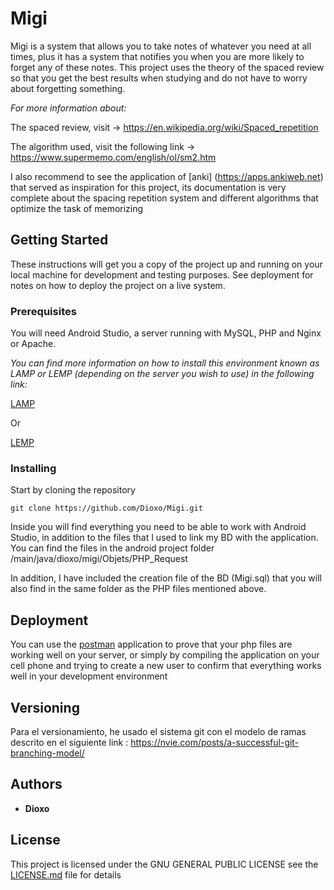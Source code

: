 # Migi

Migi is a system that allows you to take notes of whatever you need at all times, plus it has a system that notifies you when you are more likely to forget any of these notes.
This project uses the theory of the spaced review so that you get the best results when studying and do not have to worry about forgetting something.

*For more information about:*

The spaced review, visit -> https://en.wikipedia.org/wiki/Spaced_repetition

The algorithm used, visit the following link -> https://www.supermemo.com/english/ol/sm2.htm

I also recommend to see the application of [anki] (https://apps.ankiweb.net) that served as inspiration for this project, its documentation is very complete about the spacing  repetition system and different algorithms that optimize the task of memorizing

## Getting Started

These instructions will get you a copy of the project up and running on your local machine for development and testing purposes. See deployment for notes on how to deploy the project on a live system.

### Prerequisites

You will need Android Studio, a server running with MySQL, PHP and Nginx or Apache.

*You can find more information on how to install this environment known as LAMP or LEMP (depending on the server you wish to use) in the following link:*

[LAMP](https://www.digitalocean.com/community/tutorials/comment-installer-la-pile-linux-apache-mysql-php-lamp-sur-un-serveur-ubuntu-18-04-fr)

Or

[LEMP](https://www.digitalocean.com/community/tutorials/how-to-install-linux-nginx-mysql-php-lemp-stack-ubuntu-18-04)


### Installing

Start by cloning the repository
```
git clone https://github.com/Dioxo/Migi.git
```

Inside you will find everything you need to be able to work with Android Studio, in addition to the files that I used to link my BD with the application.
You can find the files in the android project folder
/main/java/dioxo/migi/Objets/PHP_Request

In addition, I have included the creation file of the BD (Migi.sql) that you will also find in the same folder as the PHP files mentioned above.


## Deployment

You can use the [postman](https://www.getpostman.com) application  to prove that your php files are working well on your server, or simply by compiling the application on your cell phone and trying to create a new user to confirm that everything works well in your development environment

## Versioning

Para el versionamiento, he usado el sistema git con el modelo de ramas descrito en el siguiente link : https://nvie.com/posts/a-successful-git-branching-model/

## Authors

* **Dioxo**

## License

This project is licensed under the GNU GENERAL PUBLIC LICENSE see the [LICENSE.md](LICENSE.md) file for details
